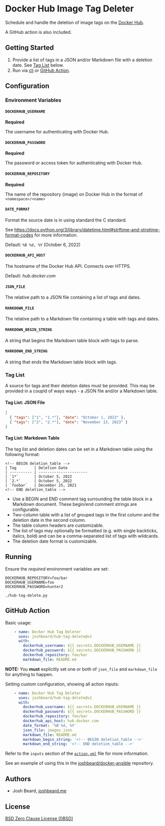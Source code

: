 # Docker Hub Image Tag Deleter

Schedule and handle the deletion of image tags on the [Docker Hub](https://hub.docker.com).

A GitHub action is also included.

## Getting Started

1. Provide a list of tags in a JSON and/or Markdown file with a deletion date. See [Tag List](#tag-list) below.
2. Run via [cli](#running) or [GitHub Action](#github-action).

## Configuration

### Environment Variables

#### `DOCKERHUB_USERNAME`

__Required__

The username for authenticating with Docker Hub.

#### `DOCKERHUB_PASSWORD`

__Required__

The password or access token for authenticating with Docker Hub.

#### `DOCKERHUB_REPOSITORY`

__Required__

The name of the repository (image) on Docker Hub in the format of `<namespace>/<name>`

#### `DATE_FORMAT`

Format the source date is in using standard the C standard.

See <https://docs.python.org/3/library/datetime.html#strftime-and-strptime-format-codes>
for more information.

Default: `%B %d, %Y` (October 6, 2022)

#### `DOCKERHUB_API_HOST`

The hostname of the Docker Hub API. Connects over HTTPS.

Default: _hub.docker.com_

#### `JSON_FILE`

The relative path to a JSON file containing a list of tags and dates.

#### `MARKDOWN_FILE`

The relative path to a Markdown file containing a table with tags and dates.

#### `MARKDOWN_BEGIN_STRING`

A string that begins the Markdown table block with tags to parse.

#### `MARKDOWN_END_STRING`

A string that ends the Markdown table block with tags.

### Tag List

A source for tags and their deletion dates must be provided. This may be
provided in a coupld of ways ways - a JSON file and/or a Markdown table.

#### Tag List: JSON File

```json
[
  { "tags": ["1", "1.*"], "date": "October 1, 2022" },
  { "tags": ["2", "2.*"], "date": "November 13, 2023" }
]
```

#### Tag List: Markdown Table

The tag list and deletion dates can be set in a Markdown table using the following format:

```plain
<!-- BEGIN deletion_table -->
| Tag        | Deletion Date
| ---------- | ----------------------
| `1*`       | October 5, 2022
| `2.*`      | October 5, 2022
| `foobar`   | December 25, 2021
<!-- END deletion_table -->
```

* Use a BEGIN and END comment tag surrounding the table block in a Markdown document. These begin/end comment strings are configurable.
* Two-column table with a list of grouped tags in the first column and the deletion date in the second column.
* The table column headers are customizable.
* The list of tags may optionally be formatted (e.g. with single backticks, italics, bold) and can be a comma-separated list of tags with
  wildcards.
* The deletion date format is customizable.

## Running

Ensure the _required_ environment variables are set:

```shell
DOCKERHUB_REPOSITORY=foo/bar
DOCKERHUB_USERNAME=foo
DOCKERHUB_PASSWORD=hunter2
```

```shell
./hub-tag-delete.py
```

## GitHub Action

Basic usage:

```yaml
    - name: Docker Hub Tag Deleter
      uses: joshbeard/hub-tag-delete@v1
      with:
        dockerhub_username: ${{ secrets.DOCKERHUB_USERNAME }}
        dockerhub_password: ${{ secrets.DOCKERHUB_PASSWORD }}
        dockerhub_repository: foo/bar
        markdown_file: README.md
```

__NOTE:__ You __must__ explicitly set one or both of `json_file` and `markdown_file` for
anything to happen.

Setting custom configuration, showing all action inputs:

```yaml
    - name: Docker Hub Tag Deleter
      uses: joshbeard/hub-tag-delete@v1
      with:
        dockerhub_username: ${{ secrets.DOCKERHUB_USERNAME }}
        dockerhub_password: ${{ secrets.DOCKERHUB_PASSWORD }}
        dockerhub_repository: foo/bar
        dockerhub_api_host: hub.docker.com
        date_format: '%B %d, %Y'
        json_file: images.json
        markdown_file: README.md
        markdown_begin_string: '<!-- BEGIN deletion_table -->'
        markdown_end_string: '<!-- END deletion_table -->'
```

Refer to the `inputs` section of the [`action.yml`](action.yml) file for
more information.

See an example of using this in the
[joshbeard/docker-ansible](https://github.com/joshbeard/docker-ansible/)
repository.

## Authors

* Josh Beard, [joshbeard.me](https://joshbeard.me)

## License

[BSD Zero Clause License (0BSD)](LICENSE)

